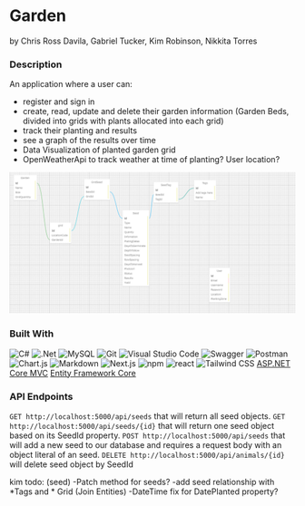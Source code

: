 # Garden 
by Chris Ross Davila, Gabriel Tucker, Kim Robinson, Nikkita Torres

### Description

An application where a user can:
- register and sign in
- create, read, update and delete their garden information (Garden Beds, divided into grids with plants allocated into each grid)
- track their planting and results
- see a graph of the results over time
- Data Visualization of planted garden grid
- OpenWeatherApi to track weather at time of planting? User location?

![mysql relationship](./GardenAPI.Solution/GardenApi/wwwroot/img/models.png)

### Built With
![C#](https://img.shields.io/badge/c%23-%23239120.svg?style=for-the-badge&logo=c-sharp&logoColor=white)
![.Net](https://img.shields.io/badge/.NET-5C2D91?style=for-the-badge&logo=.net&logoColor=white)
![MySQL](https://img.shields.io/badge/mysql-%2300f.svg?style=for-the-badge&logo=mysql&logoColor=white)
![Git](https://img.shields.io/badge/git-%23F05033.svg?style=for-the-badge&logo=git&logoColor=white)
![Visual Studio Code](https://img.shields.io/badge/Visual%20Studio%20Code-0078d7.svg?style=for-the-badge&logo=visual-studio-code&logoColor=white)
![Swagger](https://img.shields.io/badge/-Swagger-%23Clojure?style=for-the-badge&logo=swagger&logoColor=white)
![Postman](https://img.shields.io/badge/Postman-FF6C37?style=for-the-badge&logo=postman&logoColor=white)
![Chart.js](https://img.shields.io/badge/Chart%20js-FF6384?style=for-the-badge&logo=chartdotjs&logoColor=white)
![Markdown](https://img.shields.io/badge/Markdown-000000?style=for-the-badge&logo=markdown&logoColor=white)
![Next.js](https://img.shields.io/badge/next%20js-000000?style=for-the-badge&logo=nextdotjs&logoColor=white)
![npm](https://img.shields.io/badge/npm-CB3837?style=for-the-badge&logo=npm&logoColor=white)
![react](https://img.shields.io/badge/React-20232A?style=for-the-badge&logo=react&logoColor=61DAFB)
![Tailwind CSS](https://img.shields.io/badge/Tailwind_CSS-38B2AC?style=for-the-badge&logo=tailwind-css&logoColor=white)
[ASP.NET Core MVC](https://docs.microsoft.com/en-us/aspnet/core/mvc/overview?view=aspnetcore-3.1)
[Entity Framework Core](https://docs.microsoft.com/en-us/ef/core/)


### API Endpoints
`GET http://localhost:5000/api/seeds` that will return all seed objects.
`GET http://localhost:5000/api/seeds/{id}` that will return one seed object based on its SeedId property.
`POST http://localhost:5000/api/seeds` that will add a new seed to our database and requires a request body with an object literal of an seed.
`DELETE http://localhost:5000/api/animals/{id}` will delete seed object by SeedId

kim todo: (seed)
-Patch method for seeds?
-add seed relationship with *Tags and * Grid (Join Entities)
-DateTime fix for DatePlanted property?
